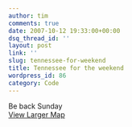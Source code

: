 ```yaml
---
author: tim
comments: true
date: 2007-10-12 19:33:00+00:00
dsq_thread_id: ''
layout: post
link: ''
slug: tennessee-for-weekend
title: Tennessee for the weekend
wordpress_id: 86
category: Code
---
```


Be back Sunday  
[View Larger Map](http://maps.google.com/maps?f=q&hl=en&geocode=&time=&date=&ttype=&q=tennessee&ie=UTF8&ll=37.857507,-84.902344&spn=11.960026,20.566406&z=6&iwloc=addr&om=1&source=embed)

